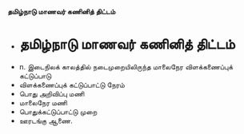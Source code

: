 **தமிழ்நாடு மாணவர் கணினித் திட்டம்**
- # தமிழ்நாடு மாணவர் கணினித் திட்டம்
- n. இடைநிலக் காலத்தில் நடைமுறையிலிருந்த மாலைநேர விளக்கணைப்புக் கட்டுப்பாடு
- விளக்கணைப்புக் கட்டுப்பாட்டு நேரம்
- பொது அறிவிப்பு மணி
- மாலைநேர மணி
- பொதுக்கட்டுப்பாட்டு முறை
- ஊரடங்கு ஆணை.

